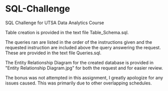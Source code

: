 # SQL-Challenge
SQL Challenge for UTSA Data Analytics Course

Table creation is provided in the text file Table_Schema.sql. 

The queries ran are listed in the order of the instructions given and the requested instruction are included above the query answering the request. These are provided in the text file Queries.sql.

The Entity Relationship Diagram for the created database is provided in "Entity Relationship Diagram.jpg" for both the request and for easier review.

The bonus was not attempted in this assignment, I greatly apologize for any issues caused. This was primarily due to other overlapping schedules.
